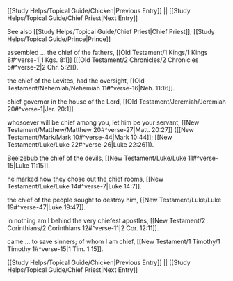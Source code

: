 [[Study Helps/Topical Guide/Chicken|Previous Entry]]  ||  [[Study Helps/Topical Guide/Chief Priest|Next Entry]]

 See also [[Study Helps/Topical Guide/Chief Priest|Chief Priest]]; [[Study Helps/Topical Guide/Prince|Prince]]

 assembled ... the chief of the fathers, [[Old Testament/1 Kings/1 Kings 8#^verse-1|1 Kgs. 8:1]] ([[Old Testament/2 Chronicles/2 Chronicles 5#^verse-2|2 Chr. 5:2]]).

 the chief of the Levites, had the oversight, [[Old Testament/Nehemiah/Nehemiah 11#^verse-16|Neh. 11:16]].

 chief governor in the house of the Lord, [[Old Testament/Jeremiah/Jeremiah 20#^verse-1|Jer. 20:1]].

 whosoever will be chief among you, let him be your servant, [[New Testament/Matthew/Matthew 20#^verse-27|Matt. 20:27]] ([[New Testament/Mark/Mark 10#^verse-44|Mark 10:44]]; [[New Testament/Luke/Luke 22#^verse-26|Luke 22:26]]).

 Beelzebub the chief of the devils, [[New Testament/Luke/Luke 11#^verse-15|Luke 11:15]].

 he marked how they chose out the chief rooms, [[New Testament/Luke/Luke 14#^verse-7|Luke 14:7]].

 the chief of the people sought to destroy him, [[New Testament/Luke/Luke 19#^verse-47|Luke 19:47]].

 in nothing am I behind the very chiefest apostles, [[New Testament/2 Corinthians/2 Corinthians 12#^verse-11|2 Cor. 12:11]].

 came ... to save sinners; of whom I am chief, [[New Testament/1 Timothy/1 Timothy 1#^verse-15|1 Tim. 1:15]].

[[Study Helps/Topical Guide/Chicken|Previous Entry]]  ||  [[Study Helps/Topical Guide/Chief Priest|Next Entry]]